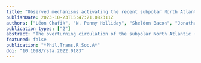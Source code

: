 ```yaml
---
title: "Observed mechanisms activating the recent subpolar North Atlantic Warming since 2016"
publishDate: 2023-10-23T15:47:21.082311Z
authors: ["Léon Chafik", "N. Penny Holliday", "Sheldon Bacon", "Jonathan A. Baker", "Damien Desbruyères", "Eleanor Frajka-Williams",  "Laura C. Jackson"]
publication_types: ["2"]
abstract: "The overturning circulation of the subpolar North Atlantic (SPNA) plays a fundamental role in Earth’s climate variability and change. Here, we show from observations that the recent warming period since about 2016 in the eastern SPNA involves increased western boundary density at the intergyre boundary, likely due to enhanced buoyancy forcing as a response to the strong increase in the North Atlantic Oscillation since the early 2010s. As these deep positive density anomalies spread southward along the western boundary, they enhance the North Atlantic Current and associated meridional heat transport at the intergyre region, leading to increased influx of subtropical heat into the eastern SPNA. Based on the timing of this chain of events, we conclude that this recent warming phase since about 2016 is primarily associated with this observed mechanism of changes in deep western boundary density, an essential element in these interactions."
featured: false
publication: "*Phil.Trans.R.Soc.A*"
doi: "10.1098/rsta.2022.0183"
---
```

